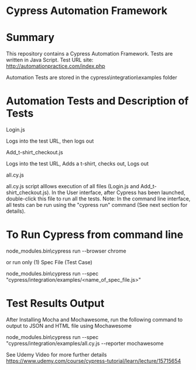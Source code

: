 # Cypress Automation Framework

# Summary

This repository contains a Cypress Automation Framework.
Tests are written in Java Script.
Test URL site: http://automationpractice.com/index.php

Automation Tests are stored in the cypress\integration\examples folder

# Automation Tests and Description of Tests

Login.js

Logs into the test URL, then logs out

Add_t-shirt_checkout.js

Logs into the test URL, Adds a t-shirt, checks out, Logs out

all.cy.js

all.cy.js script alllows execution of all files (Login.js and Add_t-shirt_checkout.js).
In the User interface, after Cypress has been launched, double-click this file to run all the
tests. Note: In the command line interface, all tests can be run using the "cypress run" command (See next section for details).

# To Run Cypress from command line 

node_modules\.bin\cypress run --browser chrome

or run only (1) Spec File (Test Case)

node_modules\.bin\cypress run --spec "cypress/integration/examples/<name_of_spec_file.js>"

# Test Results Output

After Installing Mocha and Mochawesome, run the following command to output to JSON and HTML file using Mochawesome

node_modules\.bin\cypress run --spec "cypress/integration/examples/all.cy.js --reporter mochawesome

See Udemy Video for more further details
https://www.udemy.com/course/cypress-tutorial/learn/lecture/15715654
